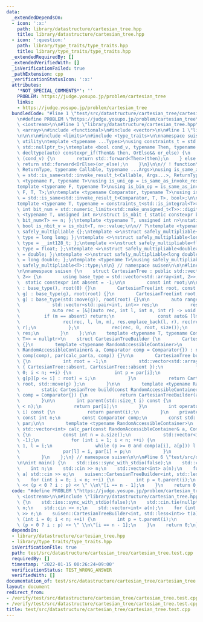 ```yaml
---
data:
  _extendedDependsOn:
  - icon: ':x:'
    path: library/datastructure/cartesian_tree.hpp
    title: library/datastructure/cartesian_tree.hpp
  - icon: ':question:'
    path: library/type_traits/type_traits.hpp
    title: library/type_traits/type_traits.hpp
  _extendedRequiredBy: []
  _extendedVerifiedWith: []
  _isVerificationFailed: true
  _pathExtension: cpp
  _verificationStatusIcon: ':x:'
  attributes:
    '*NOT_SPECIAL_COMMENTS*': ''
    PROBLEM: https://judge.yosupo.jp/problem/cartesian_tree
    links:
    - https://judge.yosupo.jp/problem/cartesian_tree
  bundledCode: "#line 1 \"test/src/datastructure/cartesian_tree/cartesian_tree.test.cpp\"\
    \n#define PROBLEM \"https://judge.yosupo.jp/problem/cartesian_tree\"\n\n#include\
    \ <iostream>\n\n#line 1 \"library/datastructure/cartesian_tree.hpp\"\n\n\n\n#include\
    \ <array>\n#include <functional>\n#include <vector>\n\n#line 1 \"library/type_traits/type_traits.hpp\"\
    \n\n\n\n#include <limits>\n#include <type_traits>\n\nnamespace suisen {\n// !\
    \ utility\ntemplate <typename ...Types>\nusing constraints_t = std::enable_if_t<std::conjunction_v<Types...>,\
    \ std::nullptr_t>;\ntemplate <bool cond_v, typename Then, typename OrElse>\nconstexpr\
    \ decltype(auto) constexpr_if(Then&& then, OrElse&& or_else) {\n    if constexpr\
    \ (cond_v) {\n        return std::forward<Then>(then);\n    } else {\n       \
    \ return std::forward<OrElse>(or_else);\n    }\n}\n\n// ! function\ntemplate <typename\
    \ ReturnType, typename Callable, typename ...Args>\nusing is_same_as_invoke_result\
    \ = std::is_same<std::invoke_result_t<Callable, Args...>, ReturnType>;\ntemplate\
    \ <typename F, typename T>\nusing is_uni_op = is_same_as_invoke_result<T, F, T>;\n\
    template <typename F, typename T>\nusing is_bin_op = is_same_as_invoke_result<T,\
    \ F, T, T>;\n\ntemplate <typename Comparator, typename T>\nusing is_comparator\
    \ = std::is_same<std::invoke_result_t<Comparator, T, T>, bool>;\n\n// ! integral\n\
    template <typename T, typename = constraints_t<std::is_integral<T>>>\nconstexpr\
    \ int bit_num = std::numeric_limits<std::make_unsigned_t<T>>::digits;\ntemplate\
    \ <typename T, unsigned int n>\nstruct is_nbit { static constexpr bool value =\
    \ bit_num<T> == n; };\ntemplate <typename T, unsigned int n>\nstatic constexpr\
    \ bool is_nbit_v = is_nbit<T, n>::value;\n\n// ?\ntemplate <typename T>\nstruct\
    \ safely_multipliable {};\ntemplate <>\nstruct safely_multipliable<int> { using\
    \ type = long long; };\ntemplate <>\nstruct safely_multipliable<long long> { using\
    \ type = __int128_t; };\ntemplate <>\nstruct safely_multipliable<float> { using\
    \ type = float; };\ntemplate <>\nstruct safely_multipliable<double> { using type\
    \ = double; };\ntemplate <>\nstruct safely_multipliable<long double> { using type\
    \ = long double; };\ntemplate <typename T>\nusing safely_multipliable_t = typename\
    \ safely_multipliable<T>::type;\n\n} // namespace suisen\n\n\n#line 9 \"library/datastructure/cartesian_tree.hpp\"\
    \n\nnamespace suisen {\n    struct CartesianTree : public std::vector<std::array<int,\
    \ 2>> {\n        using base_type = std::vector<std::array<int, 2>>;\n\n      \
    \  static constexpr int absent = -1;\n\n        const int root;\n\n        CartesianTree()\
    \ : base_type(), root(0) {}\n        CartesianTree(int root, const base_type&\
    \ g) : base_type(g), root(root) {}\n        CartesianTree(int root, base_type&&\
    \ g) : base_type(std::move(g)), root(root) {}\n\n        auto ranges() const {\n\
    \            std::vector<std::pair<int, int>> res;\n            res.reserve(size());\n\
    \            auto rec = [&](auto rec, int l, int m, int r) -> void {\n       \
    \         if (m == absent) return;\n                const auto& [lm, rm] = (*this)[m];\n\
    \                rec(rec, l, lm, m), res.emplace_back(l, r), rec(rec, m + 1, rm,\
    \ r);\n            };\n            rec(rec, 0, root, size());\n            return\
    \ res;\n        }\n    };\n\n    template <typename T, typename Comparator, constraints_t<is_comparator<Comparator,\
    \ T>> = nullptr>\n    struct CartesianTreeBuilder {\n        CartesianTreeBuilder()\
    \ {}\n        template <typename RandomAccessibleContainer>\n        CartesianTreeBuilder(const\
    \ RandomAccessibleContainer& a, Comparator comp = Comparator{}) : n(a.size()),\
    \ comp(comp), par(calc_par(a, comp)) {}\n\n        CartesianTree build() const\
    \ {\n            int root = -1;\n            std::vector<std::array<int, 2>> g(n,\
    \ { CartesianTree::absent, CartesianTree::absent });\n            for (int i =\
    \ 0; i < n; ++i) {\n                int p = par[i];\n                (p >= 0 ?\
    \ g[p][p <= i] : root) = i;\n            }\n            return CartesianTree{\
    \ root, std::move(g) };\n        }\n\n        template <typename RandomAccessibleContainer>\n\
    \        static CartesianTree build(const RandomAccessibleContainer& a, Comparator\
    \ comp = Comparator{}) {\n            return CartesianTreeBuilder(a, comp).build();\n\
    \        }\n\n        int parent(std::size_t i) const {\n            assert(i\
    \ < n);\n            return par[i];\n        }\n        int operator[](std::size_t\
    \ i) const {\n            return parent(i);\n        }\n    private:\n       \
    \ const int n;\n        const Comparator comp;\n        const std::vector<int>\
    \ par;\n\n        template <typename RandomAccessibleContainer>\n        static\
    \ std::vector<int> calc_par(const RandomAccessibleContainer& a, Comparator comp)\
    \ {\n            const int n = a.size();\n            std::vector<int> par(n,\
    \ -1);\n            for (int i = 1; i < n; ++i) {\n                int p = i -\
    \ 1, l = i;\n                while (p >= 0 and comp(a[i], a[p])) l = p, p = par[p];\n\
    \                par[l] = i, par[i] = p;\n            }\n            return par;\n\
    \        }\n    };\n} // namespace suisen\n\n\n#line 6 \"test/src/datastructure/cartesian_tree/cartesian_tree.test.cpp\"\
    \n\nint main() {\n    std::ios::sync_with_stdio(false);\n    std::cin.tie(nullptr);\n\
    \    int n;\n    std::cin >> n;\n    std::vector<int> a(n);\n    for (int &e :\
    \ a) std::cin >> e;\n    suisen::CartesianTreeBuilder<int, std::less<int>> t(a);\n\
    \    for (int i = 0; i < n; ++i) {\n        int p = t.parent(i);\n        std::cout\
    \ << (p < 0 ? i : p) << \" \\n\"[i == n - 1];\n    }\n    return 0;\n}\n"
  code: "#define PROBLEM \"https://judge.yosupo.jp/problem/cartesian_tree\"\n\n#include\
    \ <iostream>\n\n#include \"library/datastructure/cartesian_tree.hpp\"\n\nint main()\
    \ {\n    std::ios::sync_with_stdio(false);\n    std::cin.tie(nullptr);\n    int\
    \ n;\n    std::cin >> n;\n    std::vector<int> a(n);\n    for (int &e : a) std::cin\
    \ >> e;\n    suisen::CartesianTreeBuilder<int, std::less<int>> t(a);\n    for\
    \ (int i = 0; i < n; ++i) {\n        int p = t.parent(i);\n        std::cout <<\
    \ (p < 0 ? i : p) << \" \\n\"[i == n - 1];\n    }\n    return 0;\n}"
  dependsOn:
  - library/datastructure/cartesian_tree.hpp
  - library/type_traits/type_traits.hpp
  isVerificationFile: true
  path: test/src/datastructure/cartesian_tree/cartesian_tree.test.cpp
  requiredBy: []
  timestamp: '2022-01-15 00:26:24+09:00'
  verificationStatus: TEST_WRONG_ANSWER
  verifiedWith: []
documentation_of: test/src/datastructure/cartesian_tree/cartesian_tree.test.cpp
layout: document
redirect_from:
- /verify/test/src/datastructure/cartesian_tree/cartesian_tree.test.cpp
- /verify/test/src/datastructure/cartesian_tree/cartesian_tree.test.cpp.html
title: test/src/datastructure/cartesian_tree/cartesian_tree.test.cpp
---
```

